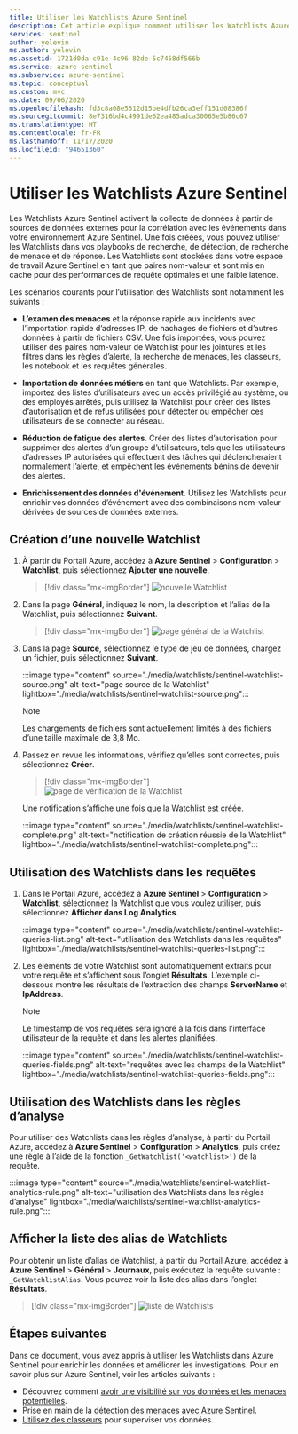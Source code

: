 ```yaml
---
title: Utiliser les Watchlists Azure Sentinel
description: Cet article explique comment utiliser les Watchlists Azure Sentinel, examiner les menaces, importer des données métiers, créer des listes d’autorisation et enrichir les données d’événement.
services: sentinel
author: yelevin
ms.author: yelevin
ms.assetid: 1721d0da-c91e-4c96-82de-5c7458df566b
ms.service: azure-sentinel
ms.subservice: azure-sentinel
ms.topic: conceptual
ms.custom: mvc
ms.date: 09/06/2020
ms.openlocfilehash: fd3c8a08e5512d15be4dfb26ca3eff151d08386f
ms.sourcegitcommit: 8e7316bd4c4991de62ea485adca30065e5b86c67
ms.translationtype: HT
ms.contentlocale: fr-FR
ms.lasthandoff: 11/17/2020
ms.locfileid: "94651360"
---
```

# <a name="use-azure-sentinel-watchlists"></a>Utiliser les Watchlists Azure Sentinel

Les Watchlists Azure Sentinel activent la collecte de données à partir de sources de données externes pour la corrélation avec les événements dans votre environnement Azure Sentinel. Une fois créées, vous pouvez utiliser les Watchlists dans vos playbooks de recherche, de détection, de recherche de menace et de réponse. Les Watchlists sont stockées dans votre espace de travail Azure Sentinel en tant que paires nom-valeur et sont mis en cache pour des performances de requête optimales et une faible latence.

Les scénarios courants pour l’utilisation des Watchlists sont notamment les suivants :

- **L’examen des menaces** et la réponse rapide aux incidents avec l’importation rapide d’adresses IP, de hachages de fichiers et d’autres données à partir de fichiers CSV. Une fois importées, vous pouvez utiliser des paires nom-valeur de Watchlist pour les jointures et les filtres dans les règles d’alerte, la recherche de menaces, les classeurs, les notebook et les requêtes générales.

- **Importation de données métiers** en tant que Watchlists. Par exemple, importez des listes d’utilisateurs avec un accès privilégié au système, ou des employés arrêtés, puis utilisez la Watchlist pour créer des listes d’autorisation et de refus utilisées pour détecter ou empêcher ces utilisateurs de se connecter au réseau.

- **Réduction de fatigue des alertes**. Créer des listes d’autorisation pour supprimer des alertes d’un groupe d’utilisateurs, tels que les utilisateurs d’adresses IP autorisées qui effectuent des tâches qui déclencheraient normalement l’alerte, et empêchent les événements bénins de devenir des alertes.

- **Enrichissement des données d'événement**. Utilisez les Watchlists pour enrichir vos données d’événement avec des combinaisons nom-valeur dérivées de sources de données externes.

## <a name="create-a-new-watchlist"></a>Création d’une nouvelle Watchlist

1. À partir du Portail Azure, accédez à **Azure Sentinel** > **Configuration** > **Watchlist**, puis sélectionnez **Ajouter une nouvelle**.

    > [!div class="mx-imgBorder"]
    > ![nouvelle Watchlist](./media/watchlists/sentinel-watchlist-new.png)

1. Dans la page **Général**, indiquez le nom, la description et l’alias de la Watchlist, puis sélectionnez **Suivant**.

    > [!div class="mx-imgBorder"]
    > ![page général de la Watchlist](./media/watchlists/sentinel-watchlist-general.png)

1. Dans la page **Source**, sélectionnez le type de jeu de données, chargez un fichier, puis sélectionnez **Suivant**.

    :::image type="content" source="./media/watchlists/sentinel-watchlist-source.png" alt-text="page source de la Watchlist" lightbox="./media/watchlists/sentinel-watchlist-source.png":::

    > [!NOTE]
    >
    > Les chargements de fichiers sont actuellement limités à des fichiers d’une taille maximale de 3,8 Mo.

1. Passez en revue les informations, vérifiez qu’elles sont correctes, puis sélectionnez **Créer**.

    > [!div class="mx-imgBorder"]
    > ![page de vérification de la Watchlist](./media/watchlists/sentinel-watchlist-review.png)

    Une notification s’affiche une fois que la Watchlist est créée.

    :::image type="content" source="./media/watchlists/sentinel-watchlist-complete.png" alt-text="notification de création réussie de la Watchlist" lightbox="./media/watchlists/sentinel-watchlist-complete.png":::

## <a name="use-watchlists-in-queries"></a>Utilisation des Watchlists dans les requêtes

1. Dans le Portail Azure, accédez à **Azure Sentinel** > **Configuration** > **Watchlist**, sélectionnez la Watchlist que vous voulez utiliser, puis sélectionnez **Afficher dans Log Analytics**.

    :::image type="content" source="./media/watchlists/sentinel-watchlist-queries-list.png" alt-text="utilisation des Watchlists dans les requêtes" lightbox="./media/watchlists/sentinel-watchlist-queries-list.png":::

1. Les éléments de votre Watchlist sont automatiquement extraits pour votre requête et s’affichent sous l’onglet **Résultats**. L’exemple ci-dessous montre les résultats de l’extraction des champs **ServerName** et **IpAddress**.

    > [!NOTE]
    > Le timestamp de vos requêtes sera ignoré à la fois dans l’interface utilisateur de la requête et dans les alertes planifiées.

    :::image type="content" source="./media/watchlists/sentinel-watchlist-queries-fields.png" alt-text="requêtes avec les champs de la Watchlist" lightbox="./media/watchlists/sentinel-watchlist-queries-fields.png":::
    
## <a name="use-watchlists-in-analytics-rules"></a>Utilisation des Watchlists dans les règles d’analyse

Pour utiliser des Watchlists dans les règles d’analyse, à partir du Portail Azure, accédez à **Azure Sentinel** > **Configuration** > **Analytics**, puis créez une règle à l’aide de la fonction `_GetWatchlist('<watchlist>')` de la requête.

:::image type="content" source="./media/watchlists/sentinel-watchlist-analytics-rule.png" alt-text="utilisation des Watchlists dans les règles d’analyse" lightbox="./media/watchlists/sentinel-watchlist-analytics-rule.png":::

## <a name="view-list-of-watchlists-aliases"></a>Afficher la liste des alias de Watchlists

Pour obtenir un liste d’alias de Watchlist, à partir du Portail Azure, accédez à **Azure Sentinel** > **Général** > **Journaux**, puis exécutez la requête suivante : `_GetWatchlistAlias`. Vous pouvez voir la liste des alias dans l’onglet **Résultats**.

> [!div class="mx-imgBorder"]
> ![liste de Watchlists](./media/watchlists/sentinel-watchlist-alias.png)

## <a name="next-steps"></a>Étapes suivantes
Dans ce document, vous avez appris à utiliser les Watchlists dans Azure Sentinel pour enrichir les données et améliorer les investigations. Pour en savoir plus sur Azure Sentinel, voir les articles suivants :
- Découvrez comment [avoir une visibilité sur vos données et les menaces potentielles](quickstart-get-visibility.md).
- Prise en main de la [détection des menaces avec Azure Sentinel](./tutorial-detect-threats-built-in.md).
- [Utilisez des classeurs](tutorial-monitor-your-data.md) pour superviser vos données.